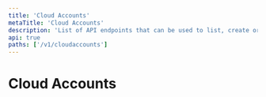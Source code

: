 ```yaml
---
title: 'Cloud Accounts'
metaTitle: 'Cloud Accounts'
description: 'List of API endpoints that can be used to list, create or edit cloud accounts'
api: true
paths: ['/v1/cloudaccounts']
---
```


# Cloud Accounts
